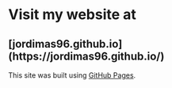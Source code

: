 <!-- ### <h1>Visit my website at [jordimas96.github.io](https://jordimas96.github.io/)</h1> -->

<h1>Visit my website at <h2>[jordimas96.github.io](https://jordimas96.github.io/)</h2></h1>


This site was built using [GitHub Pages](https://pages.github.com/).


<!--
**jordimas96/jordimas96** is a ✨ _special_ ✨ repository because its `README.md` (this file) appears on your GitHub profile.

Here are some ideas to get you started:

- 🔭 I’m currently working on ...
- 🌱 I’m currently learning ...
- 👯 I’m looking to collaborate on ...
- 🤔 I’m looking for help with ...
- 💬 Ask me about ...
- 📫 How to reach me: ...
- ⚡ Fun fact: ...
-->
